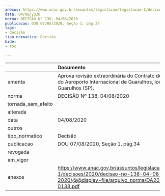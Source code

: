 ```yaml
---
anexos: https://www.anac.gov.br/assuntos/legislacao/legislacao-1/decisoes/2020/decisao-no-138-04-08-2020/@@display-file/arquivo_norma/DA2020-0138.pdf
data: 04/08/2020
norma: DECISÃO Nº 138, 04/08/2020
publicacao: DOU 07/08/2020, Seção 1, pág.34
tags:
- decisão
tipo_normatico: Decisão
hide: 
- toc 
 
---
```


|                    | Documento                                                                                                                                     |
|:-------------------|:----------------------------------------------------------------------------------------------------------------------------------------------|
| ementa             | Aprova revisão extraordinária do Contrato de Concessão do Aeroporto Internacional de Guarulhos, localizado em Guarulhos (SP).                 |
| norma              | DECISÃO Nº 138, 04/08/2020                                                                                                                    |
| tornada_sem_efeito |                                                                                                                                               |
| alterada           |                                                                                                                                               |
| data               | 04/08/2020                                                                                                                                    |
| outros             |                                                                                                                                               |
| tipo_normatico     | Decisão                                                                                                                                       |
| publicacao         | DOU 07/08/2020, Seção 1, pág.34                                                                                                               |
| revogada           |                                                                                                                                               |
| em_vigor           |                                                                                                                                               |
| anexos             | https://www.anac.gov.br/assuntos/legislacao/legislacao-1/decisoes/2020/decisao-no-138-04-08-2020/@@display-file/arquivo_norma/DA2020-0138.pdf |
